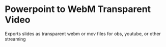 # Powerpoint to WebM Transparent Video
Exports slides as transparent webm or mov files for obs, youtube, or other streaming

